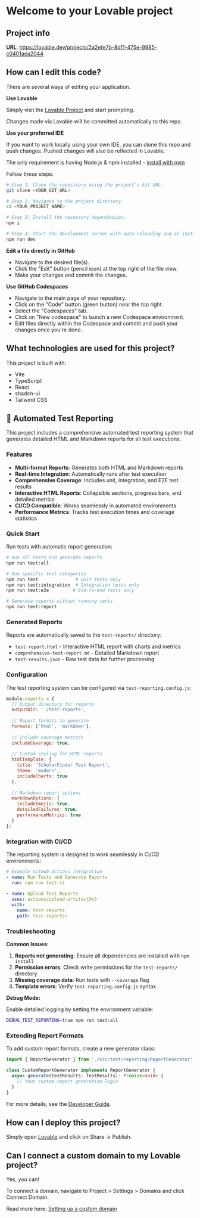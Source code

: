 # Welcome to your Lovable project

## Project info

**URL**: https://lovable.dev/projects/2a2efe7b-8df1-475e-9985-c0401aea2044

## How can I edit this code?

There are several ways of editing your application.

**Use Lovable**

Simply visit the [Lovable Project](https://lovable.dev/projects/2a2efe7b-8df1-475e-9985-c0401aea2044) and start prompting.

Changes made via Lovable will be committed automatically to this repo.

**Use your preferred IDE**

If you want to work locally using your own IDE, you can clone this repo and push changes. Pushed changes will also be reflected in Lovable.

The only requirement is having Node.js & npm installed - [install with nvm](https://github.com/nvm-sh/nvm#installing-and-updating)

Follow these steps:

```sh
# Step 1: Clone the repository using the project's Git URL.
git clone <YOUR_GIT_URL>

# Step 2: Navigate to the project directory.
cd <YOUR_PROJECT_NAME>

# Step 3: Install the necessary dependencies.
npm i

# Step 4: Start the development server with auto-reloading and an instant preview.
npm run dev
```

**Edit a file directly in GitHub**

- Navigate to the desired file(s).
- Click the "Edit" button (pencil icon) at the top right of the file view.
- Make your changes and commit the changes.

**Use GitHub Codespaces**

- Navigate to the main page of your repository.
- Click on the "Code" button (green button) near the top right.
- Select the "Codespaces" tab.
- Click on "New codespace" to launch a new Codespace environment.
- Edit files directly within the Codespace and commit and push your changes once you're done.

## What technologies are used for this project?

This project is built with:

- Vite
- TypeScript
- React
- shadcn-ui
- Tailwind CSS

## 🧪 Automated Test Reporting

This project includes a comprehensive automated test reporting system that generates detailed HTML and Markdown reports for all test executions.

### Features

- **Multi-format Reports**: Generates both HTML and Markdown reports
- **Real-time Integration**: Automatically runs after test execution
- **Comprehensive Coverage**: Includes unit, integration, and E2E test results
- **Interactive HTML Reports**: Collapsible sections, progress bars, and detailed metrics
- **CI/CD Compatible**: Works seamlessly in automated environments
- **Performance Metrics**: Tracks test execution times and coverage statistics

### Quick Start

Run tests with automatic report generation:

```bash
# Run all tests and generate reports
npm run test:all

# Run specific test categories
npm run test              # Unit tests only
npm run test:integration  # Integration tests only
npm run test:e2e         # End-to-end tests only

# Generate reports without running tests
npm run test:report
```

### Generated Reports

Reports are automatically saved to the `test-reports/` directory:

- `test-report.html` - Interactive HTML report with charts and metrics
- `comprehensive-test-report.md` - Detailed Markdown report
- `test-results.json` - Raw test data for further processing

### Configuration

The test reporting system can be configured via `test-reporting.config.js`:

```javascript
module.exports = {
  // Output directory for reports
  outputDir: './test-reports',
  
  // Report formats to generate
  formats: ['html', 'markdown'],
  
  // Include coverage metrics
  includeCoverage: true,
  
  // Custom styling for HTML reports
  htmlTemplate: {
    title: 'ScholarFinder Test Report',
    theme: 'modern',
    includeCharts: true
  },
  
  // Markdown report options
  markdownOptions: {
    includeEmojis: true,
    detailedFailures: true,
    performanceMetrics: true
  }
};
```

### Integration with CI/CD

The reporting system is designed to work seamlessly in CI/CD environments:

```yaml
# Example GitHub Actions integration
- name: Run Tests and Generate Reports
  run: npm run test:ci
  
- name: Upload Test Reports
  uses: actions/upload-artifact@v3
  with:
    name: test-reports
    path: test-reports/
```

### Troubleshooting

**Common Issues:**

1. **Reports not generating**: Ensure all dependencies are installed with `npm install`
2. **Permission errors**: Check write permissions for the `test-reports/` directory
3. **Missing coverage data**: Run tests with `--coverage` flag
4. **Template errors**: Verify `test-reporting.config.js` syntax

**Debug Mode:**

Enable detailed logging by setting the environment variable:
```bash
DEBUG_TEST_REPORTING=true npm run test:all
```

### Extending Report Formats

To add custom report formats, create a new generator class:

```typescript
import { ReportGenerator } from './src/test/reporting/ReportGenerator';

class CustomReportGenerator implements ReportGenerator {
  async generate(testResults: TestResults): Promise<void> {
    // Your custom report generation logic
  }
}
```

For more details, see the [Developer Guide](docs/test-reporting-developer-guide.md).

## How can I deploy this project?

Simply open [Lovable](https://lovable.dev/projects/2a2efe7b-8df1-475e-9985-c0401aea2044) and click on Share -> Publish.

## Can I connect a custom domain to my Lovable project?

Yes, you can!

To connect a domain, navigate to Project > Settings > Domains and click Connect Domain.

Read more here: [Setting up a custom domain](https://docs.lovable.dev/tips-tricks/custom-domain#step-by-step-guide)
